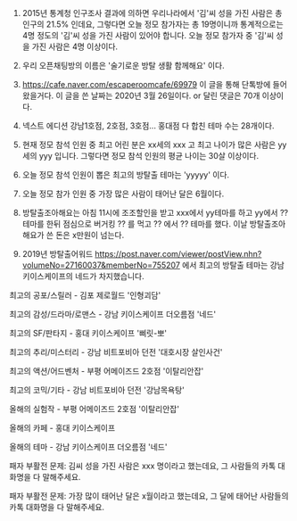 1. 2015년 통계청 인구조사 결과에 의하면 우리나라에서 '김'씨 성을 가진 사람은 총 인구의 21.5% 인데요,
그렇다면 오늘 정모 참가자는 총 19명이니까 통계적으로는 4명 정도의 '김'씨 성을 가진 사람이 있어야 합니다. 
오늘 정모 참가자 중 '김'씨 성을 가진 사람은 4명 이상이다. 

2. 우리 오픈채팅방의 이름은 '술기로운 방탈 생활 함께해요' 이다.

3. https://cafe.naver.com/escaperoomcafe/69979 이 글을 통해 단톡방에 들어왔을거다. 이 글을 쓴 날짜는 2020년 3월 26일이다. or 달린 댓글은 70개 이상이다.

4. 넥스트 에디션 강남1호점, 2호점, 3호점... 홍대점 다 합친 테마 수는 28개이다.

5. 현재 정모 참석 인원 중 최고 어린 분은 xx세의 xxx 고 최고 나이가 많은 사람은 yy세의 yyy 입니다. 그렇다면 정모 참석 인원의 평균 나이는 30살 이상이다.

6. 오늘 정모 참석 인원이 뽑은 최고의 방탈출 테마는 'yyyyy' 이다.

7. 오늘 정모 참가 인원 중 가장 많은 사람이 태어난 달은 6월이다.

8. 방탈출조아해요는 아침 11시에 조조할인을 받고 xxx에서 yy테마를 하고 yy에서 ?? 테마를 한뒤 점심으로 버거킹 ?? 를 먹고 ?? 에서 ?? 테마를 했다. 이날 방탈출조아해요가 쓴 돈은 x만원이 넘는다.

9. 2019년 방탈출어워드 https://post.naver.com/viewer/postView.nhn?volumeNo=27160037&memberNo=755207 에서 최고의 방탈출 테마는 강남 키이스케이프의 네드가 차지했습니다. 

최고의 공포/스릴러 - 김포 제로월드 '인형괴담'

최고의 감성/드라마/로맨스 - 강남 키이스케이프 더오름점 '네드'

최고의 SF/판타지 - 홍대 키이스케이프 '삐릿-뽀'

최고의 추리/미스터리 - 강남 비트포비아 던전 '대호시장 살인사건'

최고의 액션/어드벤처 - 부평 어메이즈드 2호점 '이탈리안잡'

최고의 코믹/기타 - 강남 비트포비아 던전 '강남목욕탕'

올해의 실험작 - 부평 어메이즈드 2호점 '이탈리안잡'

올해의 카페 - 홍대 키이스케이프

올해의 테마 - 강남 키이스케이프 더오름점 '네드'



패자 부활전 문제: 김씨 성을 가진 사람은 xxx 명이라고 했는데요, 그 사람들의 카톡 대화명을 다 말해주세요.

패자 부활전 문제: 가장 많이 태어난 달은 x월이라고 했는데요, 그 달에 태어난 사람들의 카톡 대화명을 다 말해주세요.

